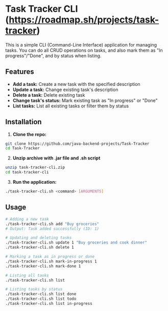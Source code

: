 # Task Tracker CLI (https://roadmap.sh/projects/task-tracker)

This is a simple CLI (Command-Line Interface) application for managing tasks. You can do all CRUD operations on tasks, and also mark them as "In progress"/"Done", and by status when listing.

## Features

- **Add a task:** Create a new task with the specified description
- **Update a task:** Change existing task's description
- **Delete a task:** Delete existing task
- **Change task's status:** Mark existing task as "In progress" or "Done"
- **List tasks:** List all existing tasks or filter them by status

## Installation

1. **Clone the repo:**
  ```bash
  git clone https://github.com/java-backend-projects/Task-Tracker
  cd Task-Tracker
  ```
2. **Unzip archive with .jar file and .sh script**
  ```bash
  unzip task-tracker-cli.zip
  cd task-tracker-cli
  ```
3. **Run the application:**
  ```bash
  ./task-tracker-cli.sh <command> [ARGUMENTS]
  ```

## Usage
```bash
# Adding a new task
./task-tracker-cli.sh add "Buy groceries"
# Output: Task added successfully (ID: 1)

# Updating and deleting tasks
./task-tracker-cli.sh update 1 "Buy groceries and cook dinner"
./task-tracker-cli.sh delete 1

# Marking a task as in progress or done
./task-tracker-cli.sh mark-in-progress 1
./task-tracker-cli.sh mark-done 1

# Listing all tasks
./task-tracker-cli.sh list

# Listing tasks by status
./task-tracker-cli.sh list done
./task-tracker-cli.sh list todo
./task-tracker-cli.sh list in-progress
```
